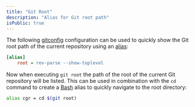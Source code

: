 ```yaml
---
title: "Git Root"
description: "Alias for Git root path"
isPublic: true
---
```


The following [gitconfig](gitconfig) configuration can be used to quickly show
the Git root path of the current repository using an [alias](alias):

```ini
[alias]
    root = rev-parse --show-toplevel
```

Now when executing `git root` the path of the root of the current Git repository
will be listed. This can be used in combination with the `cd` command to create
a [Bash](bash) alias to quickly navigate to the root directory:

```bash
alias cgr = cd $(git root) 
```

